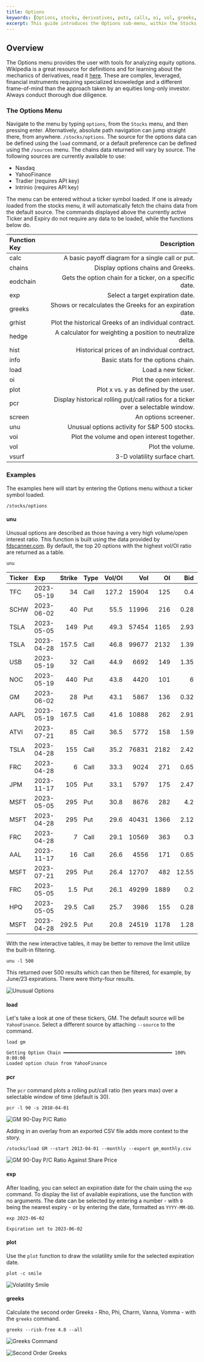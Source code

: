 ```yaml
---
title: Options
keywords: [Options, stocks, derivatives, puts, calls, oi, vol, greeks, voi, volatility, vsurf, chains, parity, binom, screen, pricing, hedge, pcr, info, hist, grhist, plot, parity, how to, example, navigation]
excerpt: This guide introduces the Options sub-menu, within the Stocks menu, and provides examples for use.
---
```

## Overview

The Options menu provides the user with tools for analyzing equity options.  Wikipedia is a great resource for definitions and for learning about the mechanics of derivatives, read it [here](https://en.wikipedia.org/wiki/Option_(finance)).  These are complex, leveraged, financial instruments requiring specialized knoweledge and a different frame-of-mind than the approach taken by an equities long-only investor.  Always conduct thorough due diligence.

### The Options Menu

Navigate to the menu by typing `options`, from the `Stocks` menu, and then pressing enter. Alternatively, absolute path navigation can jump straight there, from anywhere. `/stocks/options`.  The source for the options data can be defined using the `load` command, or a default preference can be defined using the `/sources` menu.  The chains data returned will vary by source.  The following sources are currently available to use:

- Nasdaq
- YahooFinance
- Tradier (requires API key)
- Intrinio (requires API key)

The menu can be entered without a ticker symbol loaded.  If one is already loaded from the stocks menu, it will automatically fetch the chains data from the default source.    The commands displayed above the currently active Ticker and Expiry do not require any data to be loaded, while the functions below do.

| Function Key | Description |
| :----------- | ----------: |
|calc |A basic payoff diagram for a single call or put. |
|chains |Display options chains and Greeks. |
|eodchain |Gets the option chain for a ticker, on a specific date. |
|exp |Select a target expiration date. |
|greeks |Shows or recalculates the Greeks for an expiration date. |
|grhist |Plot the historical Greeks of an individual contract. |
|hedge |A calculator for weighting a position to neutralize delta. |
|hist |Historical prices of an individual contract. |
|info |Basic stats for the options chain. |
|load |Load a new ticker. |
|oi |Plot the open interest. |
|plot |Plot x vs. y as defined by the user. |
|pcr |Display historical rolling put/call ratios for a ticker over a selectable window. |
|screen |An options screener. |
|unu |Unusual options activity for S&P 500 stocks. |
|voi |Plot the volume and open interest together. |
|vol |Plot the volume. |
|vsurf |3-D volatility surface chart. |

### Examples

The examples here will start by entering the Options menu without a ticker symbol loaded.

```console
/stocks/options
```

#### unu

Unusual options are described as those having a very high volume/open interest ratio.  This function is built using the data provided by [fdscanner.com](https://fdscanner.com).  By default, the top 20 options with the highest vol/OI ratio are returned as a table.

```console
unu
```

Ticker   | Exp        |   Strike | Type   |   Vol/OI |   Vol |   OI |   Bid |   Ask |
|:---------|:-----------|---------:|:-------|---------:|------:|-----:|------:|------:|
| TFC      | 2023-05-19 |     34   | Call   |    127.2 | 15904 |  125 |  0.4  |  0.5  |
| SCHW     | 2023-06-02 |     40   | Put    |     55.5 | 11996 |  216 |  0.28 |  0.34 |
| TSLA     | 2023-05-05 |    149   | Put    |     49.3 | 57454 | 1165 |  2.93 |  2.95 |
| TSLA     | 2023-04-28 |    157.5 | Call   |     46.8 | 99677 | 2132 |  1.39 |  1.4  |
| USB      | 2023-05-19 |     32   | Call   |     44.9 |  6692 |  149 |  1.35 |  1.4  |
| NOC      | 2023-05-19 |    440   | Put    |     43.8 |  4420 |  101 |  6    |  7.2  |
| GM       | 2023-06-02 |     28   | Put    |     43.1 |  5867 |  136 |  0.32 |  0.35 |
| AAPL     | 2023-05-19 |    167.5 | Call   |     41.6 | 10888 |  262 |  2.91 |  2.93 |
| ATVI     | 2023-07-21 |     85   | Call   |     36.5 |  5772 |  158 |  1.59 |  1.71 |
| TSLA     | 2023-04-28 |    155   | Call   |     35.2 | 76831 | 2182 |  2.42 |  2.44 |
| FRC      | 2023-04-28 |      6   | Call   |     33.3 |  9024 |  271 |  0.65 |  0.75 |
| JPM      | 2023-11-17 |    105   | Put    |     33.1 |  5797 |  175 |  2.47 |  2.52 |
| MSFT     | 2023-05-05 |    295   | Put    |     30.8 |  8676 |  282 |  4.2  |  4.3  |
| MSFT     | 2023-04-28 |    295   | Put    |     29.6 | 40431 | 1366 |  2.12 |  2.15 |
| FRC      | 2023-04-28 |      7   | Call   |     29.1 | 10569 |  363 |  0.3  |  0.4  |
| AAL      | 2023-11-17 |     16   | Call   |     26.6 |  4556 |  171 |  0.65 |  0.66 |
| MSFT     | 2023-07-21 |    295   | Put    |     26.4 | 12707 |  482 | 12.55 | 12.65 |
| FRC      | 2023-05-05 |      1.5 | Put    |     26.1 | 49299 | 1889 |  0.2  |  0.3  |
| HPQ      | 2023-05-05 |     29.5 | Call   |     25.7 |  3986 |  155 |  0.28 |  0.31 |
| MSFT     | 2023-04-28 |    292.5 | Put    |     20.8 | 24519 | 1178 |  1.28 |  1.3  |

With the new interactive tables, it may be better to remove the limit utilize the built-in filtering.

```console
unu -l 500
```

This returned over 500 results which can then be filtered, for example, by June/23 expirations.  There were thirty-four results.

![Unusual Options](options1.png)

#### load

Let's take a look at one of these tickers, GM.  The default source will be `YahooFinance`.  Select a different source by attaching `--source` to the command.

```console
load gm
```

```console
Getting Option Chain ━━━━━━━━━━━━━━━━━━━━━━━━━━━━━━━━━━━━━━━━ 100% 0:00:00
Loaded option chain from YahooFinance
```

#### pcr

The `pcr` command plots a rolling put/call ratio (ten years max) over a selectable window of time (default is 30).

```console
pcr -l 90 -s 2010-04-01
```

![GM 90-Day P/C Ratio](options2.png)

Adding in an overlay from an exported CSV file adds more context to the story.

```console
/stocks/load GM --start 2013-04-01 --monthly --export gm_monthly.csv
```

![GM 90-Day P/C Ratio Against Share Price](options3.png)

#### exp

After loading, you can select an expiration date for the chain using the `exp` command.  To display the list of available expirations, use the function with no arguments.  The date can be selected by entering a number - with `0` being the nearest expiry - or by entering the date, formatted as `YYYY-MM-DD`.

```console
exp 2023-06-02
```

```console
Expiration set to 2023-06-02
```

#### plot

Use the `plot` function to draw the volatility smile for the selected expiration date.

```console
plot -c smile
```

![Volatility Smile](options4.png)

#### greeks

Calculate the second order Greeks - Rho, Phi, Charm, Vanna, Vomma - with the `greeks` command.

```console
greeks --risk-free 4.8 --all
```

![Greeks Command](options5.png)

![Second Order Greeks](options6.png)
